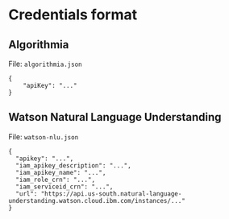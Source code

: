 # Credentials format

## Algorithmia

File: `algorithmia.json`

```
{
    "apiKey": "..."
}
```

## Watson Natural Language Understanding

File: `watson-nlu.json`

```
{
  "apikey": "...",
  "iam_apikey_description": "...",
  "iam_apikey_name": "...",
  "iam_role_crn": "...",
  "iam_serviceid_crn": "...",
  "url": "https://api.us-south.natural-language-understanding.watson.cloud.ibm.com/instances/..."
}
```